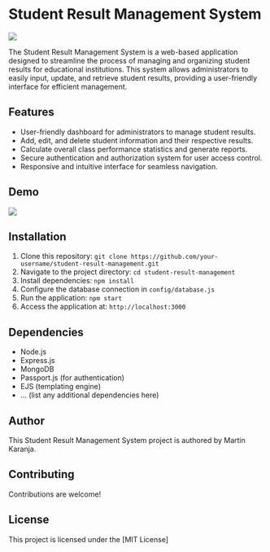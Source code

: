 # Student Result Management System

![](https://i.ytimg.com/vi/UEEXWq5kQRk/maxresdefault.jpg)

The Student Result Management System is a web-based application designed to streamline the process of managing and organizing student results for educational institutions. This system allows administrators to easily input, update, and retrieve student results, providing a user-friendly interface for efficient management.

## Features

- User-friendly dashboard for administrators to manage student results.
- Add, edit, and delete student information and their respective results.
- Calculate overall class performance statistics and generate reports.
- Secure authentication and authorization system for user access control.
- Responsive and intuitive interface for seamless navigation.

## Demo

![](https://media.tenor.com/OcyKrkdYYP4AAAAd/student-management-system-student-data.gif)

## Installation

1. Clone this repository: `git clone https://github.com/your-username/student-result-management.git`
2. Navigate to the project directory: `cd student-result-management`
3. Install dependencies: `npm install`
4. Configure the database connection in `config/database.js`
5. Run the application: `npm start`
6. Access the application at: `http://localhost:3000`

## Dependencies

- Node.js
- Express.js
- MongoDB
- Passport.js (for authentication)
- EJS (templating engine)
- ... (list any additional dependencies here)

## Author

This Student Result Management System project is authored by Martin Karanja.

## Contributing

Contributions are welcome!

## License

This project is licensed under the [MIT License]
